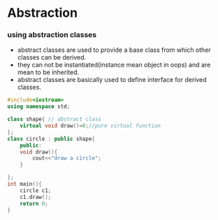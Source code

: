 # Abstraction 
### using abstraction classes
* abstract classes are used to provide a base class from which other classes can be derived.
* they can not be instantiated(instance mean object in oops) and are mean to be inherited.
* abstract classes are basically used to define interface for derived classes.
```cpp
#include<iostream>
using namespace std;

class shape{ // abstract class
    virtual void draw()=0;//pure virtual function 
};
class circle : public shape{
    public:
    void draw(){
        cout<<"draw a circle";
    }

};
int main(){
    circle c1;
    c1.draw();
    return 0;
}